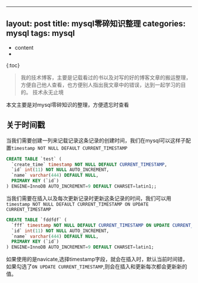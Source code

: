 
---
layout: post
title: mysql零碎知识整理
categories: mysql
tags:  mysql
---

* content
* 

{:toc}

> 我的技术博客，主要是记载看过的书以及对写的好的博客文章的搬运整理，方便自己他人查看，也方便别人指出我文章中的错误，达到一起学习的目的。
> 技术永无止境

本文主要是对mysql零碎知识的整理，方便遗忘时查看



## 关于时间戳

当我们需要创建一列来记载记录这条记录的创建时间，我们在mysql可以这样子配置`timestamp NOT NULL DEFAULT CURRENT_TIMESTAMP`


```sql
CREATE TABLE `test` (
  `create_time` timestamp NOT NULL DEFAULT CURRENT_TIMESTAMP,
  `id` int(11) NOT NULL AUTO_INCREMENT,
  `name` varchar(444) DEFAULT NULL,
  PRIMARY KEY (`id`)
) ENGINE=InnoDB AUTO_INCREMENT=9 DEFAULT CHARSET=latin1;;

```

当我们需要在插入以及每次更新记录时更新这条记录的时间，我们可以用`timestamp NOT NULL DEFAULT CURRENT_TIMESTAMP ON UPDATE CURRENT_TIMESTAMP`


```sql
CREATE TABLE `fddfdf` (
  `fff` timestamp NOT NULL DEFAULT CURRENT_TIMESTAMP ON UPDATE CURRENT_TIMESTAMP,
  `id` int(11) NOT NULL AUTO_INCREMENT,
  `name` varchar(444) DEFAULT NULL,
  PRIMARY KEY (`id`)
) ENGINE=InnoDB AUTO_INCREMENT=9 DEFAULT CHARSET=latin1;

```


如果使用的是navicate,选择timestamp字段，就会在插入时，默认当前时间错，如果勾选了`ON UPDATE CURRENT_TIMESTAMP`,则会在插入和更新每次都会更新新的值。

